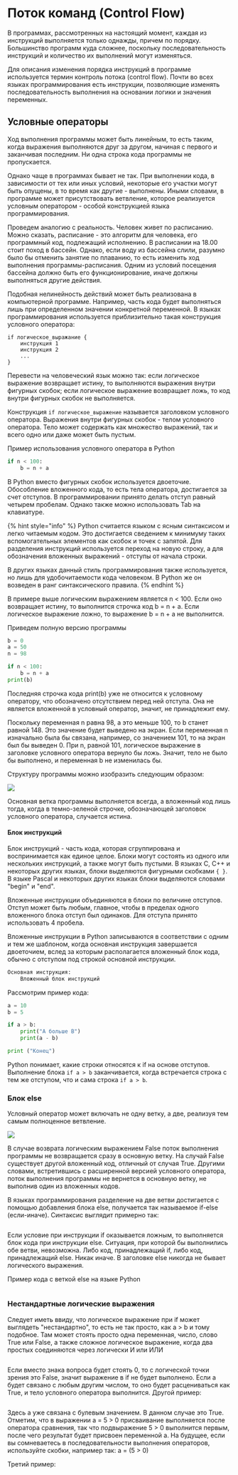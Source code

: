# Поток команд \(Control Flow\)

В программах, рассмотренных на настоящий момент, каждая из инструкций выполняется только однажды, причем по порядку. Большинство программ куда сложнее, поскольку последовательность инструкций и количество их выполнений могут изменяться.

Для описания изменения порядка инструкций в программе используется термин контроль потока \(control flow\). Почти во всех языках программирования есть инструкции, позволяющие изменять последовательность выполнения на основании логики и значения переменных.

## Условные операторы

Ход выполнения программы может быть линейным, то есть таким, когда выражения выполняются друг за другом, начиная с первого и заканчивая последним. Ни одна строка кода программы не пропускается.

Однако чаще в программах бывает не так. При выполнении кода, в зависимости от тех или иных условий, некоторые его участки могут быть опущены, в то время как другие - выполнены. Иными словами, в программе может присутствовать ветвление, которое реализуется условным оператором - особой конструкцией языка программирования.

Проведем аналогию с реальность. Человек живет по расписанию. Можно сказать, расписание - это алгоритм для человека, его программный код, подлежащий исполнению. В расписании на 18.00 стоит поход в бассейн. Однако, если воду из бассейна слили, разумно было бы отменить занятие по плаванию, то есть изменить ход выполнения программы-расписания. Одним из условий посещения бассейна должно быть его функционирование, иначе должны выполняться другие действия.

Подобная нелинейность действий может быть реализована в компьютерной программе. Например, часть кода будет выполняться лишь при определенном значении конкретной переменной. В языках программирования используется приблизительно такая конструкция условного оператора:

```text
if логическое_выражание {
    инструкция 1
    инструкция 2
    ...
}
```

Перевести на человеческий язык можно так: если логическое выражение возвращает истину, то выполняются выражения внутри фигурных скобок; если логическое выражение возвращает ложь, то код внутри фигурных скобок не выполняется.

Конструкция `if логическое_выражение` называется заголовком условного оператора. Выражения внутри фигурных скобок - телом условного оператора. Тело может содержать как множество выражений, так и всего одно или даже может быть пустым.

Пример использования условного оператора в Python

```python
if n < 100:
    b = n + a
```

В Python вместо фигурных скобок используется двоеточие. Обособление вложенного кода, то есть тела оператора, достигается за счет отступов. В программировании принято делать отступ равный четырем пробелам. Однако также можно использовать Tab на клавиатуре.

{% hint style="info" %}
Python считается языком с ясным синтаксисом и легко читаемым кодом. Это достигается сведением к минимуму таких вспомогательных элементов как скобок и точек с запятой. Для разделения инструкций используется переход на новую строку, а для обозначения вложенных выражений - отступы от начала строки.

В других языках данный стиль программирования также используется, но лишь для удобочитаемости кода человеком. В Python же он возведен в ранг синтаксического правила.
{% endhint %}

В примере выше логическим выражением является n &lt; 100. Если оно возвращает истину, то выполнится строчка код b = n + a. Если логическое выражение ложно, то выражение b = n + a не выполнится.

Приведем полную версию программы

```python
b = 0
a = 50
n = 98

if n < 100:
    b = n + a
print(b)
```

Последняя строчка кода print\(b\) уже не относится к условному оператору, что обозначено отсутствием перед ней отступа. Она не является вложенной в условный оператор, значит, не принадлежит ему.

Поскольку переменная n равна 98, а это меньше 100, то b станет равной 148. Это значение будет выведено на экран. Если переменная n изначально была бы связана, например, со значением 101, то на экран был бы выведен 0. При n, равной 101, логическое выражение в заголовке условного оператора вернуло бы ложь. Значит, тело не было бы выполнено, и переменная b не изменилась бы.

Структуру программы можно изобразить следующим образом:

![](../../.gitbook/assets/image%20%2814%29.png)

Основная ветка программы выполняется всегда, а вложенный код лишь тогда, когда в темно-зеленой строчке, обозначающей заголовок условного оператора, случается истина.

#### Блок инструкций

Блок инструкций - часть кода, которая сгруппирована и воспринимается как единое целое. Блоки могут состоять из одного или нескольких инструкций, а также могут быть пустыми. В языках C, C++ и некоторых других языках, блоки выделяются фигурными скобками `{ }`. В языке Pascal и некоторых других языках блоки выделяются словами "begin" и "end".

Вложенные инструкции объединяются в блоки по величине отступов. Отступ может быть любым, главное, чтобы в пределах одного вложенного блока отступ был одинаков. Для отступа принято использовать 4 пробела.

Вложенные инструкции в Python записываются в соответствии с одним и тем же шаблоном, когда основная инструкция завершается двоеточием, вслед за которым располагается вложенный блок кода, обычно с отступом под строкой основной инструкции.

```python
Основная инструкция:
    Вложенный блок инструкций
```

Рассмотрим пример кода:

```python
a = 10
b = 5

if a > b:
    print("A больше B")
    print(a - b)

print ("Конец")
```

Python понимает, какие строки относятся к if на основе отступов. Выполнение блока `if a > b` заканчивается, когда встречается строка с тем же отступом, что и сама строка `if a > b`.

### Блок else

Условный оператор может включать не одну ветку, а две, реализуя тем самым полноценное ветвление.

![](../../.gitbook/assets/image%20%2839%29.png)

В случае возврата логическим выражением False поток выполнения программы не возвращается сразу в основную ветку. На случай False существует другой вложенный код, отличный от случая True. Другими словами, встретившись с расширенной версией условного оператора, поток выполнения программы не вернется в основную ветку, не выполнив один из вложенных кодов.

В языках программирования разделение на две ветви достигается с помощью добавления блока else, получается так называемое if-else \(если-иначе\). Синтаксис выглядит примерно так:

```python

```

Если условие при инструкции if оказывается ложным, то выполняется блок кода при инструкции else. Ситуация, при которой бы выполнились обе ветви, невозможна. Либо код, принадлежащий if, либо код, принадлежащий else. Никак иначе. В заголовке else никогда не бывает логического выражения.

Пример кода с веткой else на языке Python

```python

```

### Нестандартные логические выражения

Следует иметь ввиду, что логическое выражение при if может выглядеть "нестандартно", то есть не так просто, как a &gt; b и тому подобное. Там может стоять просто одна переменная, число, слово True или False, а также сложное логическое выражение, когда два простых соединяются через логически И или ИЛИ

```python

```

Если вместо знака вопроса будет стоять 0, то с логической точки зрения это False, значит выражение в if не будет выполнено. Если a будет связано с любым другим числом, то оно будет расцениваться как True, и тело условного оператора выполнится. Другой пример:

```python

```

Здесь a уже связана с булевым значением. В данном случае это True. Отметим, что в выражении a = 5 &gt; 0 присваивание выполняется после оператора сравнения, так что подвыражение 5 &gt; 0 выполнится первым, после чего результат будет присвоен переменной a. На будущее, если вы сомневаетесь в последовательности выполнения операторов, используйте скобки, например так: a = \(5 &gt; 0\)

Третий пример:

```python

```

